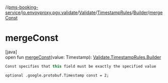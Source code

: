 //[pms-booking-service](../../../../../index.md)/[io.envoyproxy.pgv.validate](../../../index.md)/[Validate](../../index.md)/[TimestampRules](../index.md)/[Builder](index.md)/[mergeConst](merge-const.md)

# mergeConst

[java]\
open fun [mergeConst](merge-const.md)(value: Timestamp): [Validate.TimestampRules.Builder](index.md)

```kotlin
Const specifies that this field must be exactly the specified value

```
`optional .google.protobuf.Timestamp const = 2;`